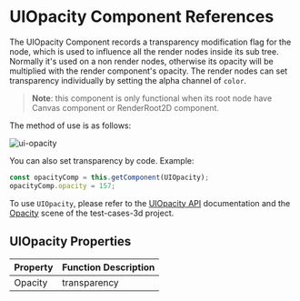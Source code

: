 # UIOpacity Component References

The UIOpacity Component records a transparency modification flag for the node, which is used to influence all the render nodes inside its sub tree. Normally it's used on a non render nodes, otherwise its opacity will be multiplied with the render component's opacity. The render nodes can set transparency individually by setting the alpha channel of `color`.

> **Note**: this component is only functional when its root node have Canvas component or RenderRoot2D component.

The method of use is as follows:

![ui-opacity](uiopacity/ui-opacity.png)

You can also set transparency by code. Example:

```ts
const opacityComp = this.getComponent(UIOpacity);
opacityComp.opacity = 157;
```

To use `UIOpacity`, please refer to the [UIOpacity API](__APIDOC__/en/class/UIOpacity) documentation and the [Opacity](https://github.com/cocos/cocos-test-projects/tree/v3.5/assets/cases/ui/other/opacity) scene of the test-cases-3d project.

## UIOpacity Properties

| Property | Function Description |
| -------- | ----------- |
| Opacity        | transparency |
